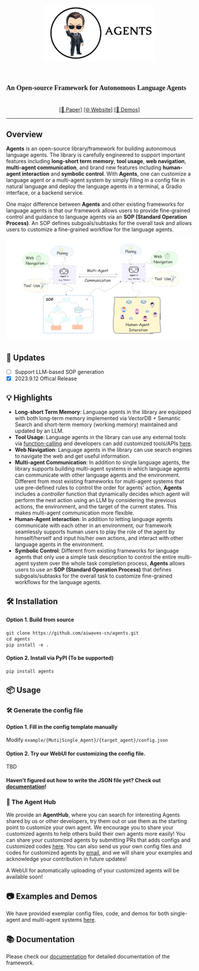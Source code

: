 # <p align="center"><img src='./assets/agents-logo.png'  width=300> </p>
## <p align="center" style="display:inline-block;"><font  face="Calisto MT"><font  size="4">An Open-source Framework for Autonomous Language Agents</font></font></p>

<p align="center"><a href="https://arxiv.org/pdf/2305.13304.pdf">[📄 Paper]</a>
<a href="http://www.aiwaves-agents.com/home">[🌐 Website]</a>
<a href="http://www.aiwaves-agents.com/agents">[🤖️ Demos]</a> </p>
<hr>
  

## Overview

**Agents** is an open-source library/framework for building autonomous language agents. The library is carefully engineered to support important features including **long-short term memory**, **tool usage**, **web navigation**, **multi-agent communication**, and brand new features including **human-agent interaction** and **symbolic control**. With **Agents**, one can customize a language agent or a multi-agent system by simply filling in a config file in natural language and deploy the language agents in a terminal, a Gradio interface, or a backend service.

One major difference between **Agents** and other existing frameworks for language agents is that our framework allows users to provide fine-grained control and guidance to language agents via an **SOP (Standard Operation Process)**. An SOP defines subgoals/subtasks for the overall task and allows users to customize a fine-grained workflow for the language agents.

<p align="center"><img src='./assets/agents-cover.png'  width=800></p>

## 📢 Updates

- [ ] Support LLM-based SOP generation
- [x] 2023.9.12 Offical Release

## 💡 Highlights

- **Long-short Term Memory**: Language agents in the library are equipped with both long-term memory implemented via VectorDB + Semantic Search and short-term memory (working memory) maintained and updated by an LLM.
- **Tool Usage**: Language agents in the library can use any external tools via [function-calling](https://platform.openai.com/docs/guides/gpt/function-calling) and developers can add customized tools/APIs [here](https://github.com/aiwaves-cn/agents/blob/master/src/agents/Component/ToolComponent.py).
- **Web Navigation**: Language agents in the library can use search engines to navigate the web and get useful information.
- **Multi-agent Communication**: In addition to single language agents, the library supports building multi-agent systems in which language agents can communicate with other language agents and the environment. Different from most existing frameworks for multi-agent systems that use pre-defined rules to control the order for agents' action, **Agents** includes a *controller* function that dynamically decides which agent will perform the next action using an LLM by considering the previous actions, the environment, and the target of the current states. This makes multi-agent communication more flexible.
- **Human-Agent interaction**: In addition to letting language agents communicate with each other in an environment, our framework seamlessly supports human users to play the role of the agent by himself/herself and input his/her own actions, and interact with other language agents in the environment.
- **Symbolic Control**: Different from existing frameworks for language agents that only use a simple task description to control the entire multi-agent system over the whole task completion process, **Agents** allows users to use an **SOP (Standard Operation Process)** that defines subgoals/subtasks for the overall task to customize fine-grained workflows for the language agents.


## 🛠 Installation

#### Option 1.  Build from source

    
    git clone https://github.com/aiwaves-cn/agents.git
    cd agents
    pip install -e . 
    

#### Option 2.  Install via PyPI (To be supported)

    
    pip install agents
    

##  📦 Usage
### 🛠️ Generate the config file

#### Option 1.  Fill in the config template manually

Modify `example/{Muti|Single_Agent}/{target_agent}/config.json`

#### Option 2.  Try our WebUI for customizing the config file.

TBD

#### Haven't figured out how to write the JSON file yet? Check out [documentation](https://ai-waves.feishu.cn/wiki/NIjrw8FR7inGTMkfS5yc5wcvnlg?from=from_copylink)!


### 🤖️ The Agent Hub

We provide an **AgentHub**, where you can search for interesting Agents shared by us or other developers, try them out or use them as the starting point to customize your own agent. We encourage you to share your customized agents to help others build their own agents more easily! You can share your customized agents by submitting PRs that adds configs and customized codes [here](https://github.com/aiwaves-cn/agents/tree/master/examples/Community_Agent). You can also send us your own config files and codes for customized agents by [email](mailto:contact@aiwaves.cn), and we will share your examples and acknowledge your contribution in future updates!

A WebUI for automatically uploading of your customized agents will be available soon!


## 📷 Examples and Demos

We have provided exemplar config files, code, and demos for both single-agent and multi-agent systems [here](https://github.com/aiwaves-cn/agents/tree/master/examples).


## 📚 Documentation


Please check our [documentation](https://ai-waves.feishu.cn/wiki/KZb6whkDTiM1cUkLqqOcnUNNnuh?from=from_copylink) for detailed documentation of the framework.


  




